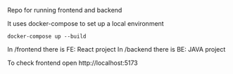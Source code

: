 Repo for running frontend and backend

It uses docker-compose to set up a local environment

```
docker-compose up --build
```

In /frontend there is FE: React project
In /backend there is BE: JAVA project

To check frontend open http://localhost:5173
